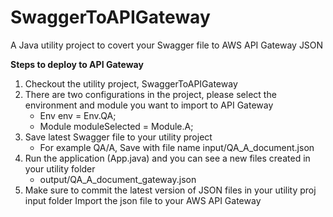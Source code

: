 # SwaggerToAPIGateway
A Java utility project to covert your Swagger file to AWS API Gateway JSON

**Steps to deploy to API Gateway**
1. Checkout the utility project, SwaggerToAPIGateway 
2. There are two configurations in the project, please select the environment and module you want to import to API Gateway
	- Env env = Env.QA;
	- Module moduleSelected = Module.A;
3. Save latest Swagger file to your utility project
	- For example QA/A, Save with file name input/QA_A_document.json
4. Run the application (App.java) and you can see a new files created in your utility folder
	- output/QA_A_document_gateway.json
5. Make sure to commit the latest version of JSON files in your utility proj input folder
Import the json file to your AWS API Gateway
